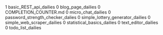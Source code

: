 1 basic_REST_api_dailies
0 blog_page_dailies
0 COMPLETION_COUNTER.md
0 micro_chat_dailies
0 password_strength_checker_dalies
0 simple_lottery_generator_dailies
0 simple_web_scraper_dailies
0 statistical_basics_dailies
0 text_editor_dailies
0 todo_list_dailies
